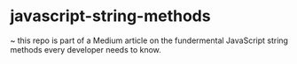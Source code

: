 # javascript-string-methods

~ this repo is part of a Medium article on the fundermental JavaScript string methods every developer needs to know.
